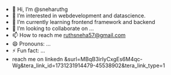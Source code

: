 - 👋 Hi, I’m @sneharuthg
- 👀 I’m interested in webdevelopment and datascience.
- 🌱 I’m currently learning frontend framework and backend
- 💞️ I’m looking to collaborate on ...
- 📫 How to reach me ruthsneha57@gmail.com
- 😄 Pronouns: ...
- ⚡ Fun fact: ...
- reach me on linkedn &surl=MBqB3irIyCxgEs6M4qc-Wg&tera_link_id=1731231914479-45538902&tera_link_type=1

<!---
sneharuthg/sneharuthg is a ✨ special ✨ repository because its `README.md` (this file) appears on your GitHub profile.
You can click the Preview link to take a look at your changes.
--->
    

